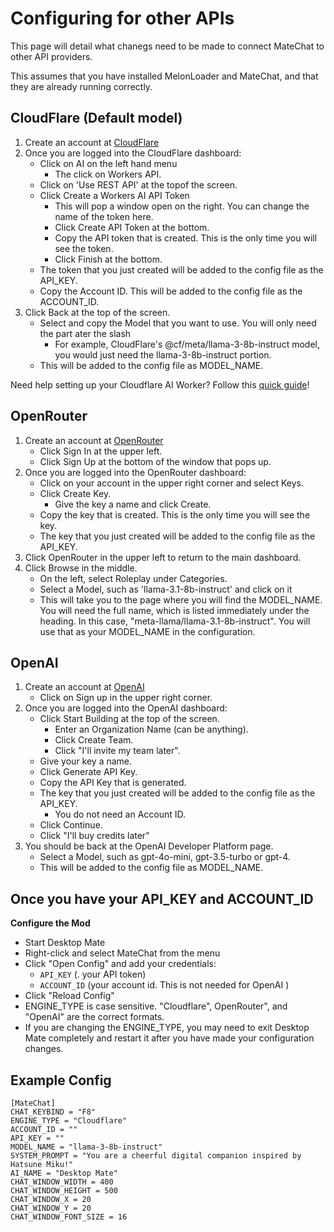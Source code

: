 # Configuring for other APIs

This page will detail what chanegs need to be made to connect MateChat to other API providers.

This assumes that you have installed MelonLoader and MateChat, and that they are already running correctly.

## CloudFlare (Default model)
1. Create an account at [CloudFlare](https://dash.cloudflare.com/sign-up)
2. Once you are logged into the CloudFlare dashboard:
    - Click on AI on the left hand menu
        - The click on Workers API.
    - Click on 'Use REST API' at the topof the screen.
    - Click Create a Workers AI API Token
        - This will pop a window open on the right. You can change the name of the token here.
        - Click Create API Token at the bottom.
        - Copy the API token that is created. This is the only time you will see the token.
        - Click Finish at the bottom.
    - The token that you just created will be added to the config file as the API_KEY.
    - Copy the Account ID. This will be added to the config file as the ACCOUNT_ID.
3. Click Back at the top of the screen. 
    - Select and copy the Model that you want to use. You will only need the part ater the slash
        - For example, CloudFlare's @cf/meta/llama-3-8b-instruct model, you would just need the llama-3-8b-instruct portion.
    - This will be added to the config file as MODEL_NAME.

Need help setting up your Cloudflare AI Worker? Follow this [quick guide](https://developers.cloudflare.com/workers-ai/get-started/rest-api/)!

## OpenRouter
1. Create an account at [OpenRouter](https://openrouter.ai/)
    - Click Sign In at the upper left.
    - Click Sign Up at the bottom of the window that pops up.
2. Once you are logged into the OpenRouter dashboard:
    - Click on your account in the upper right corner and select Keys.
    - Click Create Key.
        - Give the key a name and click Create.
    - Copy the key that is created. This is the only time you will see the key.
    - The key that you just created will be added to the config file as the API_KEY.
3. Click OpenRouter in the upper left to return to the main dashboard.
4. Click Browse in the middle.
    - On the left, select Roleplay under Categories.
    - Select a Model, such as 'llama-3.1-8b-instruct' and click on it
    - This will take you to the page where you will find the MODEL_NAME. You will need the full name, which is listed immediately under the heading. In this case, "meta-llama/llama-3.1-8b-instruct". You will use that as your MODEL_NAME in the configuration.


## OpenAI
1. Create an account at [OpenAI](https://platform.openai.com/docs/overview)
    - Click on Sign up in the upper right corner.
2. Once you are logged into the OpenAI dashboard:
    - Click Start Building at the top of the screen.
        - Enter an Organization Name (can be anything).
        - Click Create Team.
        - Click "I'll invite my team later".
    - Give your key a name.
    - Click Generate API Key.
    - Copy the API Key that is generated.
    - The key that you just created will be added to the config file as the API_KEY.
        - You do not need an Account ID.
    - Click Continue.
    - Click "I'll buy credits later"
3. You should be back at the OpenAI Developer Platform page.
    - Select a Model, such as gpt-4o-mini, gpt-3.5-turbo or gpt-4.
    - This will be added to the config file as MODEL_NAME.


## Once you have your API_KEY and ACCOUNT_ID
**Configure the Mod**
   - Start Desktop Mate
   - Right-click and select MateChat from the menu
   - Click "Open Config" and add your credentials:
     - `API_KEY` (. your API token)
     - `ACCOUNT_ID` (your account id. This is not needed for OpenAI )
   - Click "Reload Config"
   - ENGINE_TYPE is case sensitive. "Cloudflare", OpenRouter", and "OpenAI" are the correct formats.
   - If you are changing the ENGINE_TYPE, you may need to exit Desktop Mate completely and restart it after you have made your configuration changes.


## Example Config
```
[MateChat]
CHAT_KEYBIND = "F8"
ENGINE_TYPE = "Cloudflare"
ACCOUNT_ID = ""
API_KEY = ""
MODEL_NAME = "llama-3-8b-instruct"
SYSTEM_PROMPT = "You are a cheerful digital companion inspired by Hatsune Miku!"
AI_NAME = "Desktop Mate"
CHAT_WINDOW_WIDTH = 400
CHAT_WINDOW_HEIGHT = 500
CHAT_WINDOW_X = 20
CHAT_WINDOW_Y = 20
CHAT_WINDOW_FONT_SIZE = 16
```

